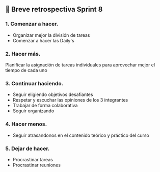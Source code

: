 ## 📰 Breve retrospectiva Sprint 8

### 1. Comenzar a hacer.

- Organizar mejor la división de tareas
- Comenzar a hacer las Daily's
### 2. Hacer más.

Planificar la asignación de tareas individuales para aprovechar mejor el tiempo de cada uno

### 3. Continuar haciendo.

- Seguir eligiendo objetivos desafiantes
- Respetar y escuchar las opiniones de los 3 integrantes
- Trabajar de forma colaborativa
- Seguir organizando

### 4. Hacer menos.

- Seguir atrasandonos en el contenido teórico y práctico del curso

### 5. Dejar de hacer.

- Procrastinar tareas
- Procrastinar reuniones
